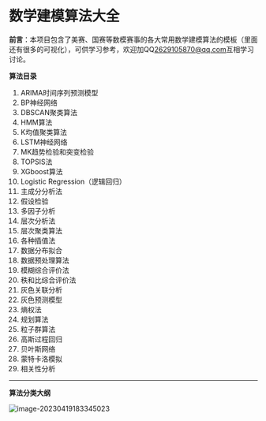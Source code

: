 # 数学建模算法大全

**前言**：本项目包含了美赛、国赛等数模赛事的各大常用数学建模算法的模板（里面还有很多的可视化），可供学习参考，欢迎加QQ<2629105870@qq.com>互相学习讨论。

**算法目录**

1. ARIMA时间序列预测模型
2. BP神经网络
3. DBSCAN聚类算法
4. HMM算法
5. K均值聚类算法
6. LSTM神经网络
7. MK趋势检验和突变检验
8. TOPSIS法
9. XGboost算法
10. Logistic Regression（逻辑回归）
11. 主成分分析法
12. 假设检验
13. 多因子分析
14. 层次分析法
15. 层次聚类算法
16. 各种插值法
17. 数据分布拟合
18. 数据预处理算法
19. 模糊综合评价法
20. 秩和比综合评价法
21. 灰色关联分析
22. 灰色预测模型
23. 熵权法
24. 规划算法
25. 粒子群算法
26. 高斯过程回归
27. 贝叶斯网络
28. 蒙特卡洛模拟
29. 相关性分析

---

**算法分类大纲**

![image-20230419183345023](https://i.postimg.cc/HnTKYRNC/image-20230419183345023.png)









